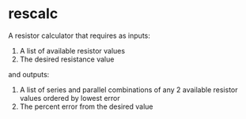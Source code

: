 # rescalc

A resistor calculator that requires as inputs:
1. A list of available resistor values
2. The desired resistance value

and outputs:
1. A list of series and parallel combinations of any 2 available resistor values ordered by lowest error
2. The percent error from the desired value
